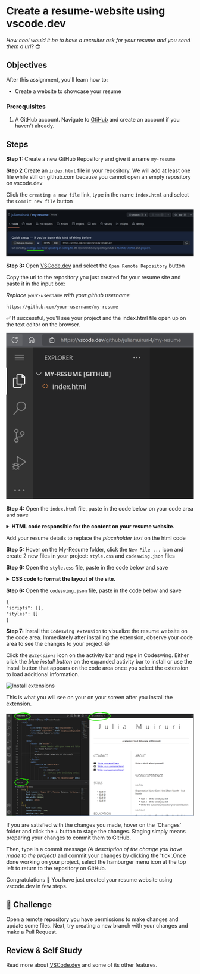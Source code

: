 # Create a resume-website using vscode.dev

_How cool would it be to have a recruiter ask for your resume and you send them a url?_ 😎

<!----
TODO: add an optional image
![Using a code editor](../../sketchnotes/webdev101-vscode-dev.png)
> Sketchnote by [Author name](https://example.com)
---->

<!---
## Pre-Lecture Quiz
[Pre-lecture quiz](https://ashy-river-0debb7803.1.azurestaticapps.net/quiz/3)
---->

## Objectives

After this assignment, you'll learn how to:

- Create a website to showcase your resume

### Prerequisites

1. A GitHub account. Navigate to [GtiHub](https://github.com/) and create an account if you haven't already.

## Steps

**Step 1:** Create a new GitHub Repository and give it a name `my-resume`


**Step 2** Create an `index.html` file in your repository. We will add at least one file while still on github.com because you cannot open an empty repository on vscode.dev

Click the `creating a new file` link, type in the name `index.html` and select the `Commit new file` button

![Create a new file on github.com](../images/new-file-github.com.png)

**Step 3:** Open [VSCode.dev](https://vscode.dev) and select the `Open Remote Repository` button

Copy the url to the repository you just created for your resume site and paste it in the input box:

_Replace `your-username` with your github username_

```
https://github.com/your-username/my-resume
```

✅ If successful, you'll see your project and the index.html file open up on the text editor on the browser.

![Create a new file](../images/project-on-vscode.dev.png)


**Step 4:** Open the `index.html` file, paste in the code below on your code area and save

<details>
    <summary><b>HTML code responsible for the content on your resume website.</b></summary>
    
        <html>

            <head>
                <link href="style.css" rel="stylesheet">
                <link rel="stylesheet" href="https://cdnjs.cloudflare.com/ajax/libs/font-awesome/5.15.4/css/all.min.css">
                <title>Your Name Goes Here!</title>
            </head>
            <body>
                <header id="header">
                    <!-- resume header with your name and title -->
                    <h1>Your Name Goes Here!</h1>
                    <hr>
                    Your Role!
                    <hr>
                </header>
                <main>
                    <article id="mainLeft">
                        <section>
                            <h2>CONTACT</h2>
                            <!-- contact info including social media -->
                            <p>
                                <i class="fa fa-envelope" aria-hidden="true"></i>
                                <a href="mailto:username@domain.top-level domain">Write your email here</a>
                            </p>
                            <p>
                                <i class="fab fa-github" aria-hidden="true"></i>
                                <a href="github.com/yourGitHubUsername">Write your username here!</a>
                            </p>
                            <p>
                                <i class="fab fa-linkedin" aria-hidden="true"></i>
                                <a href="linkedin.com/yourLinkedInUsername">Write your username here!</a>
                            </p>
                        </section>
                        <section>
                            <h2>SKILLS</h2>
                            <!-- your skills -->
                            <ul>
                                <li>Skill 1!</li>
                                <li>Skill 2!</li>
                                <li>Skill 3!</li>
                                <li>Skill 4!</li>
                            </ul>
                        </section>
                        <section>
                            <h2>EDUCATION</h2>
                            <!-- your education -->
                            <h3>Write your course here!</h3>
                            <p>
                                Write your institution here!
                            </p>
                            <p>
                                Start - End Date
                            </p>
                        </section>            
                    </article>
                    <article id="mainRight">
                        <section>
                            <h2>ABOUT</h2>
                            <!-- about you -->
                            <p>Write a blurb about yourself!</p>
                        </section>
                        <section>
                            <h2>WORK EXPERIENCE</h2>
                            <!-- your work experience -->
                            <h3>Job Title</h3>
                            <p>
                                Organization Name Goes Here | Start Month – End Month
                            </p>
                            <ul>
                                    <li>Task 1 - Write what you did!</li>
                                    <li>Task 2 - Write what you did!</li>
                                    <li>Write the outcomes/impact of your contribution</li>
                                    
                            </ul>
                            <h3>Job Title 2</h3>
                            <p>
                                Organization Name Goes Here | Start Month – End Month
                            </p>
                            <ul>
                                    <li>Task 1 - Write what you did!</li>
                                    <li>Task 2 - Write what you did!</li>
                                    <li>Write the outcomes/impact of your contribution</li>
                                    
                            </ul>
                        </section>
                    </article>
                </main>
            </body>
        </html>
</details>

Add your resume details to replace the _placeholder text_ on the html code

**Step 5:** Hover on the My-Resume folder, click the `New File ...` icon and create 2 new files in your project: `style.css` and `codeswing.json` files 

**Step 6:** Open the `style.css` file, paste in the code below and save

 <details>
        <summary><b>CSS code to format the layout of the site.</b></summary>
            
            body {
                font-family: 'Segoe UI', Tahoma, Geneva, Verdana, sans-serif;
                font-size: 16px;
                max-width: 960px;
                margin: auto;
            }
            h1 {
                font-size: 3em;
                letter-spacing: .6em;
                padding-top: 1em;
                padding-bottom: 1em;
            }

            h2 {
                font-size: 1.5em;
                padding-bottom: 1em;
            }

            h3 {
                font-size: 1em;
                padding-bottom: 1em;
            }
            main { 
                display: grid;
                grid-template-columns: 40% 60%;
                margin-top: 3em;
            }
            header {
                text-align: center;
                margin: auto 2em;
            }

            section {
                margin: auto 1em 4em 2em;
            }

            i {
                margin-right: .5em;
            }

            p {
                margin: .2em auto
            }

            hr {
                border: none;
                background-color: lightgray;
                height: 1px;
            }

            h1, h2, h3 {
                font-weight: 100;
                margin-bottom: 0;
            }
            #mainLeft {
                border-right: 1px solid lightgray;
            }
            
</details>

**Step 6:** Open the `codeswing.json` file, paste in the code below and save

    {
    "scripts": [],
    "styles": []
    }


**Step 7:** Install the `Codeswing extension` to visualize the resume website on the code area. Immediately after installing the extension, observe your code area to see the changes to your project 😃

Click the _`Extensions`_ icon on the activity bar and type in Codeswing. Either click the _blue install button_ on the expanded activity bar to install or use the install button that appears on the code area once you select the extension to load additional information.

![Install extensions](../images/install-extension.gif)

This is what you will see on your on your screen after you install the extension.

![Codeswing extension in action](../images/after-codeswing-extension-pb.png)

If you are satisfied with the changes you made, hover on the 'Changes' folder and click the + button to stage the changes. Staging simply means preparing your changes to commit them to GitHub.

Then, type in a commit message _(A description of the change you have made to the project)_ and commit your changes by clicking the 'tick'.Once done working on your project, select the hamburger menu icon at the top left to return to the repository on GitHub.

Congratulations 🎉 You have just created your resume website using vscode.dev in few steps.
## 🚀 Challenge

Open a remote repository you have permissions to make changes and update some files. Next, try creating a new branch with your changes and make a Pull Request.

<!----
## Post-Lecture Quiz
[Post-lecture quiz](https://ashy-river-0debb7803.1.azurestaticapps.net/quiz/4)
---->

## Review & Self Study

Read more about [VSCode.dev](https://code.visualstudio.com/docs/editor/vscode-web?WT.mc_id=academic-0000-alfredodeza) and some of its other features.
